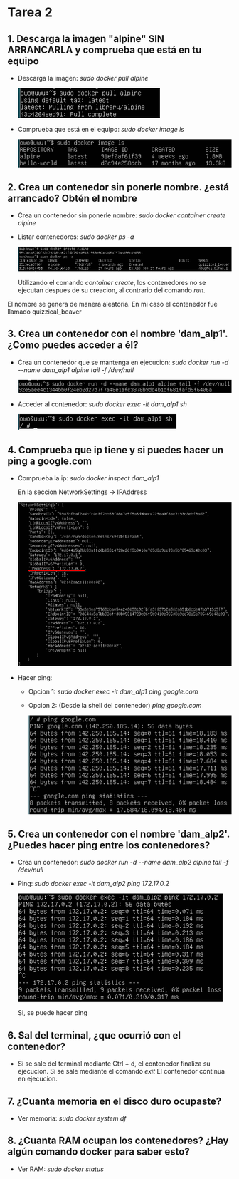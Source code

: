 # Tarea 2

## 1. Descarga la imagen "alpine" SIN ARRANCARLA y comprueba que está en tu equipo

- Descarga la imagen: *sudo docker pull alpine*

    ![Comando Paso1](/img/paso1_1.png)

- Comprueba que está en el equipo: *sudo docker image ls*

    ![Comando Paso1](/img/paso1_2.png)

## 2. Crea un contenedor sin ponerle nombre. ¿está arrancado? Obtén el nombre

- Crea un contenedor sin ponerle nombre: *sudo docker container create alpine*

- Listar contenedores: *sudo docker ps -a*

    ![Comando Paso2](/img/paso2.png)

    Utilizando el comando *container create*, los contenedores no se ejecutan despues de su creacion, al contrario del comando *run*.

El nombre se genera de manera aleatoria. En mi caso el contenedor fue llamado quizzical_beaver

## 3. Crea un contenedor con el nombre 'dam_alp1'. ¿Como puedes acceder a él?

- Crea un contenedor que se mantenga en ejecucion: *sudo docker run -d --name dam_alp1 alpine tail -f /dev/null*

    ![Comando Paso3](/img/paso3_1.png)

- Acceder al contenedor: *sudo docker exec -it dam_alp1 sh*

    ![Comando Paso3](/img/paso3_2.png)

## 4. Comprueba que ip tiene y si puedes hacer un ping a google.com

- Comprueba la ip: *sudo docker inspect dam_alp1*

    En la seccion NetworkSettings -> IPAddress

    ![Comando Paso4](/img/paso4_1.png)

- Hacer ping:
    - Opcion 1: *sudo docker exec -it dam_alp1 ping google.com*
    - Opcion 2: (Desde la shell del contenedor) *ping google.com*

        ![Comando Paso4](/img/paso4_2.png)

## 5. Crea un contenedor con el nombre 'dam_alp2'. ¿Puedes hacer ping entre los contenedores?

- Crea un contenedor: *sudo docker run -d --name dam_alp2 alpine tail -f /dev/null*

- Ping: *sudo docker exec -it dam_alp2 ping 172.17.0.2*

    ![Comando Paso4](/img/paso5.png)

    Si, se puede hacer ping

## 6. Sal del terminal, ¿que ocurrió con el contenedor?

- Si se sale del terminal mediante Ctrl + d, el contenedor finaliza su ejecucion. Si se sale mediante el comando *exit* El contenedor continua en ejecucion.

## 7. ¿Cuanta memoria en el disco duro ocupaste?

- Ver memoria: *sudo docker system df*

## 8. ¿Cuanta RAM ocupan los contenedores? ¿Hay algún comando docker para saber esto?

- Ver RAM: *sudo docker status*

